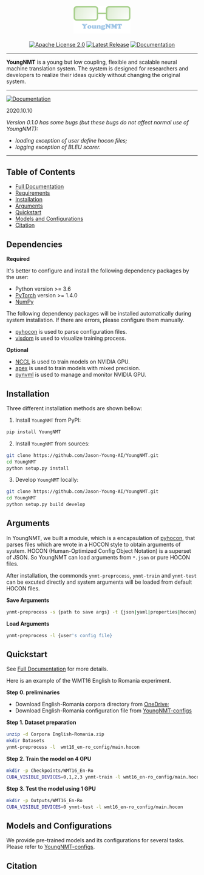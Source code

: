 <p align="center">
  <img src="docs/youngnmt_logo.png" width="150">
  <br />
  <br />
  <a href="https://github.com/Jason-Young-AI/YoungNMT/blob/master/LICENSE"><img alt="Apache License 2.0" src="https://img.shields.io/badge/License-Apache%202.0-brightgreen" /></a>
  <a href="https://github.com/Jason-Young-AI/YoungNMT/releases"><img alt="Latest Release" src="https://img.shields.io/badge/Release-Latest-blue" /></a>
  <a href="https://youngnmt.readthedocs.io/en/stable/"><img alt="Documentation" src="https://img.shields.io/badge/Docs-Latest-yellowgreen" /></a>
</p>

--------------------------------------------------------------------------------

**YoungNMT** is a young but low coupling, flexible and scalable neural machine translation system.
The system is designed for researchers and developers to realize their ideas quickly without changing the original system.

--------------------------------------------------------------------------------

<a href="#"><img alt="Documentation" src="https://img.shields.io/badge/Notifications-Warning-red" /></a>

2020.10.10

*Version 0.1.0 has some bugs (but these bugs do not affect normal use of YoungNMT):*
  * *loading exception of user define hocon files;*
  * *logging exception of BLEU scorer.*

--------------------------------------------------------------------------------

## Table of Contents

* [Full Documentation](https://youngnmt.readthedocs.io/en/stable/)
* [Requirements](#dependencies)
* [Installation](#installation)
* [Arguments](#arguments)
* [Quickstart](#quickstart)
* [Models and Configurations](#models-and-configurations)
* [Citation](#citation)

## Dependencies

**Required**

It's better to configure and install the following dependency packages by the user:
* Python version >= 3.6
* [PyTorch](http://pytorch.org/) version >= 1.4.0
* [NumPy](https://github.com/numpy/numpy/)

The following dependency packages will be installed automatically during system installation. If there are errors, please configure them manually.
* [pyhocon](https://github.com/chimpler/pyhocon) is used to parse configuration files.
* [visdom](https://github.com/facebookresearch/visdom) is used to visualize training process.

**Optional**

* [NCCL](https://github.com/NVIDIA/nccl) is used to train models on NVIDIA GPU.
* [apex](https://github.com/NVIDIA/apex) is used to train models with mixed precision.
* [pynvml](https://github.com/gpuopenanalytics/pynvml) is used to manage and monitor NVIDIA GPU.

## Installation

Three different installation methods are shown bellow:

1. Install `YoungNMT` from PyPI:
``` bash
pip install YoungNMT
```

2. Install `YoungNMT` from sources:
```bash
git clone https://github.com/Jason-Young-AI/YoungNMT.git
cd YoungNMT
python setup.py install
```

3. Develop `YoungNMT` locally:
```bash
git clone https://github.com/Jason-Young-AI/YoungNMT.git
cd YoungNMT
python setup.py build develop
```

## Arguments

In YoungNMT, we built a module, which is a encapsulation of [pyhocon](https://github.com/chimpler/pyhocon),
that parses files which are wrote in a HOCON style to obtain arguments of system. 
HOCON (Human-Optimized Config Object Notation) is a superset of JSON.
So YoungNMT can load arguments from `*.json` or pure HOCON files.

After installation, the commonds `ynmt-preprocess`, `ynmt-train` and `ynmt-test` can be excuted directly and system arguments will be loaded from default HOCON files.

**Save Arguments** 
```bash
ynmt-preprocess -s {path to save args} -t {json|yaml|properties|hocon}
```

**Load Arguments** 
```bash
ynmt-preprocess -l {user's config file}
```


## Quickstart

See [Full Documentation](https://youngnmt.readthedocs.io/en/stable/) for more details.

Here is an example of the WMT16 English to Romania experiment.

**Step 0. preliminaries**

 * Download English-Romania corpora directory from [OneDrive](https://1drv.ms/f/s!AkKq-gTqmfT0jTzX8Tj1vkhocRzW);
 * Download English-Romania configuration file from [YoungNMT-configs](https://github.com/Jason-Young-AI/YoungNMT-configs)

**Step 1. Dataset preparation**

```bash
unzip -d Corpora English-Romania.zip
mkdir Datasets
ynmt-preprocess -l  wmt16_en-ro_config/main.hocon
```

**Step 2. Train the model on 4 GPU**
```bash
mkdir -p Checkpoints/WMT16_En-Ro
CUDA_VISIBLE_DEVICES=0,1,2,3 ynmt-train -l wmt16_en-ro_config/main.hocon
```

**Step 3. Test the model using 1 GPU**
```bash
mkdir -p Outputs/WMT16_En-Ro
CUDA_VISIBLE_DEVICES=0 ynmt-test -l wmt16_en-ro_config/main.hocon
```

## Models and Configurations

We provide pre-trained models and its configurations for several tasks. Please refer to [YoungNMT-configs](https://github.com/Jason-Young-AI/YoungNMT-configs).

## Citation
